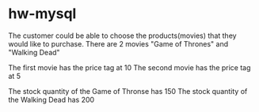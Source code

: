 # hw-mysql

The customer could be able to choose the products(movies) that they would like to purchase. 
There are 2 movies "Game of Thrones" and "Walking Dead"

The first movie has the price tag at 10 
The second movie has the price tag at 5

The stock quantity of the Game of Thronse has 150
The stock quantity of the Walking Dead has 200
